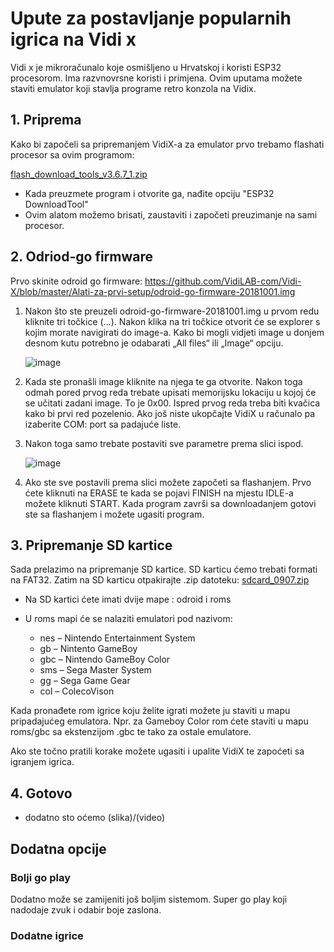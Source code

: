 # Upute za postavljanje popularnih igrica na Vidi x
Vidi x je mikroračunalo koje osmišljeno u Hrvatskoj i koristi ESP32 procesorom. Ima razvnovrsne koristi i primjena. Ovim uputama možete staviti emulator koji stavlja programe retro konzola na Vidix.
## 1. Priprema
Kako bi započeli sa pripremanjem VidiX-a za emulator prvo trebamo flashati procesor sa ovim programom: 

[flash_download_tools_v3.6.7_1.zip](https://github.com/user-attachments/files/18617109/flash_download_tools_v3.6.7_1.zip)

- Kada preuzmete program i otvorite ga, nađite opciju "ESP32 DownloadTool"
- Ovim alatom možemo brisati, zaustaviti i započeti preuzimanje na sami procesor.

## 2. Odriod-go firmware
Prvo skinite odroid go firmware:
https://github.com/VidiLAB-com/Vidi-X/blob/master/Alati-za-prvi-setup/odroid-go-firmware-20181001.img
1. Nakon što ste preuzeli odroid-go-firmware-20181001.img  u prvom redu kliknite tri točkice (…). Nakon klika na tri točkice otvorit će se explorer s kojim morate navigirati do image-a. Kako bi mogli vidjeti image u donjem desnom kutu potrebno je odabarati „All files“ ili „Image“ opciju.

   ![image](https://github.com/user-attachments/assets/46f92ef8-5577-47a3-8ebb-8d16634c37d5)

2. Kada ste pronašli image kliknite na njega te ga otvorite. Nakon toga odmah pored prvog reda trebate upisati memorijsku lokaciju u kojoj će se učitati zadani image. To je 0x00. Ispred prvog reda treba biti kvačica kako bi prvi red pozelenio. Ako još niste ukopčajte VidiX u računalo pa izaberite COM: port sa padajuće liste.

3. Nakon toga samo trebate postaviti sve parametre prema slici ispod.

   ![image](https://github.com/user-attachments/assets/89503bb9-e44e-4b95-bda6-4a8ca6d1e244)

5. Ako ste sve postavili prema slici možete započeti sa flashanjem. Prvo ćete kliknuti na ERASE te kada se pojavi FINISH na mjestu IDLE-a možete kliknuti START. Kada program završi sa downloadanjem gotovi ste sa flashanjem i možete ugasiti program.

## 3. Pripremanje SD kartice
Sada prelazimo na pripremanje SD kartice. SD karticu ćemo trebati formati na FAT32. Zatim na SD karticu otpakirajte .zip datoteku:
[sdcard_0907.zip](https://github.com/user-attachments/files/18617615/sdcard_0907.zip)

- Na SD kartici ćete imati dvije mape : odroid i roms
- U roms mapi će se nalaziti emulatori pod nazivom:

   - nes – Nintendo Entertainment System
   - gb – Nintento GameBoy
   - gbc – Nintendo GameBoy Color
   - sms – Sega Master System
   - gg – Sega Game Gear
   - col – ColecoVison

Kada pronađete rom igrice koju želite igrati možete ju staviti u mapu pripadajućeg emulatora. Npr. za Gameboy Color rom ćete staviti u mapu roms/gbc sa ekstenzijom  .gbc te tako za ostale emulatore.

Ako ste točno pratili korake možete ugasiti i upalite VidiX te zapoćeti sa igranjem igrica.
## 4. Gotovo 
- dodatno sto oćemo
     (slika)/(video)
## Dodatna opcije
  ### Bolji go play 
  Dodatno može se zamijeniti još boljim sistemom. Super go play koji nadodaje zvuk i odabir boje zaslona.
  ### Dodatne igrice






